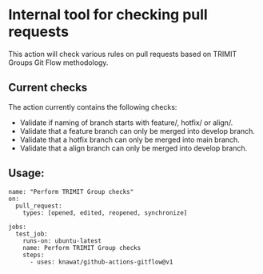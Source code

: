 # Internal tool for checking pull requests

This action will check various rules on pull requests based on TRIMIT Groups Git Flow methodology.

## Current checks
The action currently contains the following checks:

- Validate if naming of branch starts with feature/, hotfix/ or align/.
- Validate that a feature branch can only be merged into develop branch.
- Validate that a hotfix branch can only be merged into main branch.
- Validate that a align branch can only be merged into develop branch.

## Usage:
```
name: "Perform TRIMIT Group checks"
on:
  pull_request:
    types: [opened, edited, reopened, synchronize]
  
jobs:
  test_job:
    runs-on: ubuntu-latest
    name: Perform TRIMIT Group checks
    steps:
      - uses: knawat/github-actions-gitflow@v1
```
